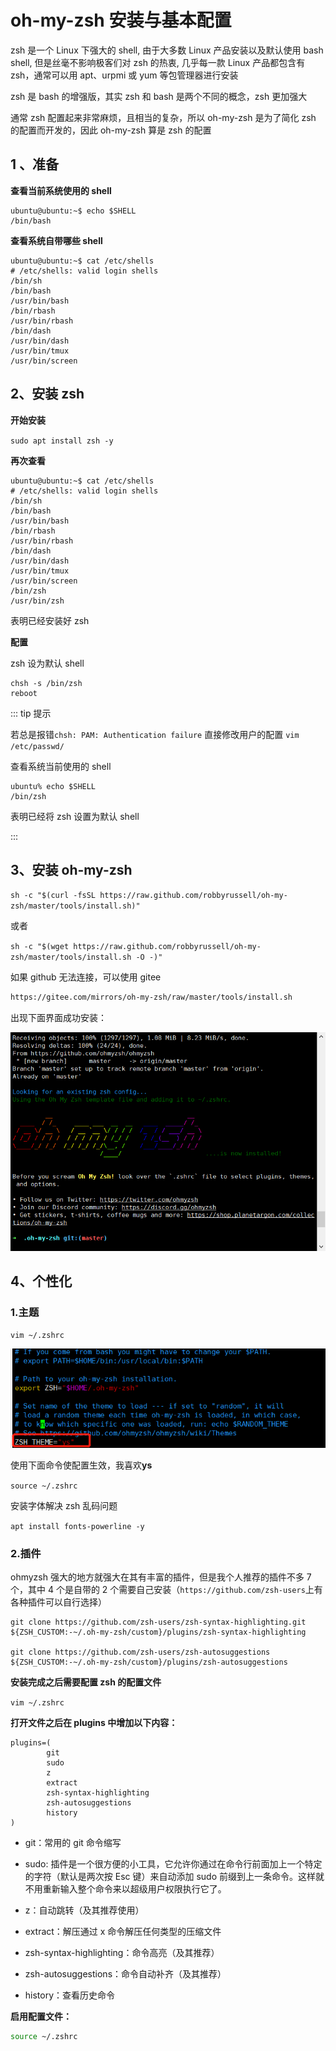 # oh-my-zsh 安装与基本配置

zsh 是一个 Linux 下强大的 shell, 由于大多数 Linux 产品安装以及默认使用 bash shell, 但是丝毫不影响极客们对 zsh 的热衷, 几乎每一款 Linux 产品都包含有 zsh，通常可以用 apt、urpmi 或 yum 等包管理器进行安装

zsh 是 bash 的增强版，其实 zsh 和 bash 是两个不同的概念，zsh 更加强大

通常 zsh 配置起来非常麻烦，且相当的复杂，所以 oh-my-zsh 是为了简化 zsh 的配置而开发的，因此 oh-my-zsh 算是 zsh 的配置

## 1 、准备

**查看当前系统使用的 shell**

```shell
ubuntu@ubuntu:~$ echo $SHELL
/bin/bash
```

**查看系统自带哪些 shell**

```shell
ubuntu@ubuntu:~$ cat /etc/shells
# /etc/shells: valid login shells
/bin/sh
/bin/bash
/usr/bin/bash
/bin/rbash
/usr/bin/rbash
/bin/dash
/usr/bin/dash
/usr/bin/tmux
/usr/bin/screen
```

## 2、安装 zsh

**开始安装**

`sudo apt install zsh -y`

**再次查看**

```shell
ubuntu@ubuntu:~$ cat /etc/shells
# /etc/shells: valid login shells
/bin/sh
/bin/bash
/usr/bin/bash
/bin/rbash
/usr/bin/rbash
/bin/dash
/usr/bin/dash
/usr/bin/tmux
/usr/bin/screen
/bin/zsh
/usr/bin/zsh
```

表明已经安装好 zsh

**配置**

zsh 设为默认 shell

```shell
chsh -s /bin/zsh
reboot
```

::: tip 提示

若总是报错`chsh: PAM: Authentication failure`
直接修改用户的配置
`vim /etc/passwd/`

查看系统当前使用的 shell

```shell
ubuntu% echo $SHELL
/bin/zsh
```

表明已经将 zsh 设置为默认 shell

:::

## 3、安装 oh-my-zsh

`sh -c "$(curl -fsSL https://raw.github.com/robbyrussell/oh-my-zsh/master/tools/install.sh)"`

或者

`sh -c "$(wget https://raw.github.com/robbyrussell/oh-my-zsh/master/tools/install.sh -O -)"`

如果 github 无法连接，可以使用 gitee

```sh
https://gitee.com/mirrors/oh-my-zsh/raw/master/tools/install.sh
```

出现下面界面成功安装：

![z1](./z1.png)

## 4、个性化

### 1.主题

`vim ~/.zshrc`

![z2](./z2.png)

使用下面命令使配置生效，我喜欢**ys**

`source ~/.zshrc`

安装字体解决 zsh 乱码问题

`apt install fonts-powerline -y`

### 2.插件

ohmyzsh 强大的地方就强大在其有丰富的插件，但是我个人推荐的插件不多 7 个，其中 4 个是自带的 2 个需要自己安装（`https://github.com/zsh-users`上有各种插件可以自行选择）

```shell
git clone https://github.com/zsh-users/zsh-syntax-highlighting.git ${ZSH_CUSTOM:-~/.oh-my-zsh/custom}/plugins/zsh-syntax-highlighting

git clone https://github.com/zsh-users/zsh-autosuggestions ${ZSH_CUSTOM:-~/.oh-my-zsh/custom}/plugins/zsh-autosuggestions
```

**安装完成之后需要配置 zsh 的配置文件**

`vim ~/.zshrc`

**打开文件之后在 plugins 中增加以下内容：**

```shell
plugins=(
        git
        sudo
        z
        extract
        zsh-syntax-highlighting
        zsh-autosuggestions
        history
)
```

- git：常用的 git 命令缩写

- sudo: 插件是一个很方便的小工具，它允许你通过在命令行前面加上一个特定的字符（默认是两次按 Esc 键）来自动添加 sudo 前缀到上一条命令。这样就不用重新输入整个命令来以超级用户权限执行它了。

- z：自动跳转（及其推荐使用）

- extract：解压通过 x 命令解压任何类型的压缩文件

- zsh-syntax-highlighting：命令高亮（及其推荐）

- zsh-autosuggestions：命令自动补齐（及其推荐）

- history：查看历史命令

**启用配置文件：**

```bash
source ~/.zshrc
```
